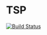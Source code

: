# TSP

[![Build Status](https://github.com/thewophile-beep/TSP.jl/actions/workflows/CI.yml/badge.svg?branch=main)](https://github.com/thewophile-beep/TSP.jl/actions/workflows/CI.yml?query=branch%3Amain)
